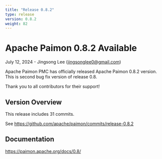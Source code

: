 ```yaml
---
title: "Release 0.8.2"
type: release
version: 0.8.2
weight: 82
---
```


# Apache Paimon 0.8.2 Available

July 12, 2024 - Jingsong Lee (jingsonglee0@gmail.com)

Apache Paimon PMC has officially released Apache Paimon 0.8.2 version. This is second bug fix version of release 0.8.

Thank you to all contributors for their support!

## Version Overview

This release includes 31 commits.

See https://github.com/apache/paimon/commits/release-0.8.2

## Documentation

https://paimon.apache.org/docs/0.8/
